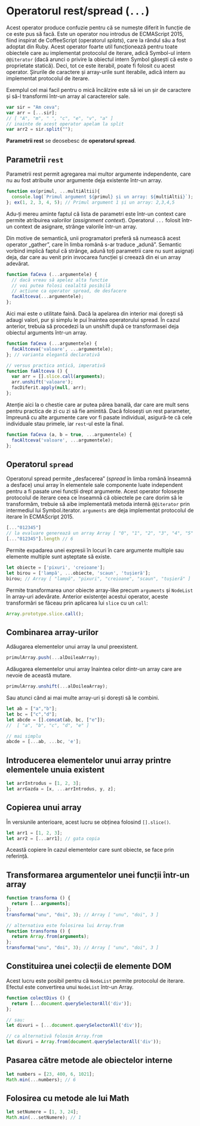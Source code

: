 # Operatorul rest/spread (`...`)

Acest operator produce confuzie pentru că se numește diferit în funcție de ce este pus să facă.
Este un operator nou introdus de ECMAScript 2015, fiind inspirat de CoffeeScript (operatorul *splats*), care la rândul său a fost adoptat din Ruby. Acest operator foarte util funcționează pentru toate obiectele care au implementat protocolul de iterare, adică Symbol-ul intern `@@iterator` (dacă arunci o privire la obiectul intern Symbol găsești că este o proprietate statică). Deci, tot ce este iterabil, poate fi folosit cu acest operator. Șirurile de caractere și array-urile sunt iterabile, adică intern au implementat protocolul de iterare.

Exemplul cel mai facil pentru o mică încălzire este să iei un șir de caractere și să-l transformi într-un array al caracterelor sale.

```javascript
var sir = "Am ceva";
var arr = [...sir];
// [ "A", "m", " ", "c", "e", "v", "a" ]
// inainte de acest operator apelam la split
var arr2 = sir.split("");
```

**Parametrii rest** se deosebesc de **operatorul spread**.

## Parametrii `rest`

Parametrii rest permit agregarea mai multor argumente independente, care nu au fost atribuite unor argumente deja existente într-un array.

```javascript
function ex(primul, ...multiAltii){
  console.log(`Primul argument ${primul} și un array: ${multiAltii}`);
}; ex(1, 2, 3, 4, 5); // Primul argument 1 și un array: 2,3,4,5
```

Adu-ți mereu aminte faptul că lista de parametri este într-un context care permite atribuirea valorilor (*assignment context*). Operatorul `...` folosit într-un context de asignare, strânge valorile într-un array.

Din motive de semantică, unii programatori preferă să numească acest operator „gather”, care în limba română s-ar traduce „adună”. Semantic vorbind implică faptul că strânge, adună toți parametrii care nu sunt asignați deja, dar care au venit prin invocarea funcției și creează din ei un array adevărat.

```javascript
function faCeva (...argumentele) {
  // dacă vreau să apelez alta functie
  // voi putea folosi cealaltă posibilă
  // acțiune ca operator spread, de desfacere
  facAltceva(...argumentele);
};
```

Aici mai este o utilitate faină. Dacă la apelarea din interior mai dorești să adaugi valori, pur și simplu le pui înaintea operatorului spread. În cazul anterior, trebuia să procedezi la un unshift după ce transformasei deja obiectul arguments într-un array.

```javascript
function faCeva (...argumentele) {
  facAltceva('valoare', ...argumentele);
}; // varianta elegantă declarativă

// versus practica antică, imperativă
function faAltceva () {
  var arr = [].slice.call(arguments);
  arr.unshift('valoare');
  facDiferit.apply(null, arr);
};
```

Atenție aici la o chestie care ar putea părea banală, dar care are mult sens pentru practica de zi cu zi să fie amintită.
Dacă folosești un rest parameter, împreună cu alte argumente care vor fi pasate individual, asigură-te că cele individuale stau primele, iar `rest`-ul este la final.

```javascript
function faCeva (a, b = true, ...argumentele) {
  facAltceva('valoare', ...argumentele);
};
```

## Operatorul `spread`

Operatorul spread permite „desfacerea” (*spread* în limba română înseamnă a desface) unui array în elementele sale componente luate independent pentru a fi pasate unei funcții drept argumente.
Acest operator folosește protocolul de iterare ceea ce înseamnă că obiectele pe care dorim să le transformăm, trebuie să aibe implementată metoda internă `@@iterator` prin intermediul lui Symbol.iterator. `arguments` are deja implementat protocolul de iterare în ECMAScript 2015.

```javascript
[..."012345"]
// la evaluare generează un array Array [ "0", "1", "2", "3", "4", "5" ]
[..."012345"].length // 6
```

Permite expadarea unei expresii în locuri în care argumente multiple sau elemente multiple sunt așteptate să existe.

```javascript
let obiecte = ['pixuri', 'creioane'];
let birou = ['lampă', ...obiecte, 'scaun', 'tușieră'];
birou; // Array [ "lampă", "pixuri", "creioane", "scaun", "tușieră" ]
```

Permite transformarea unor obiecte array-like precum `arguments` și `NodeList` în array-uri adevărate.
Anterior existenței acestui operator, aceste transformări se făceau prin aplicarea lui `slice` cu un `call`:

```javascript
Array.prototype.slice.call();
```

## Combinarea array-urilor

Adăugarea elementelor unui array la unul preexistent.

```javascript
primulArray.push(...alDoileaArray);
```

Adăugarea elementelor unui array înaintea celor dintr-un array care are nevoie de această mutare.

```javascript
primulArray.unshift(...alDoileaArray);
```

Sau atunci când ai mai multe array-uri și dorești să le combini.

```javascript
let ab = ["a","b"];
let bc = ["c","d"];
let abcde = [].concat(ab, bc, ["e"]);
//  [ "a", "b", "c", "d", "e" ]

// mai simplu
abcde = [...ab, ...bc, 'e'];
```

## Introducerea elementelor unui array printre elementele unuia existent

```javascript
let arrIntrodus = [1, 2, 3];
let arrGazda = [x, ...arrIntrodus, y, z];
```

## Copierea unui array

În versiunile anterioare, acest lucru se obținea folosind `[].slice()`.

```javascript
let arr1 = [1, 2, 3];
let arr2 = [...arr1]; // gata copia
```

Această copiere în cazul elementelor care sunt obiecte, se face prin referință.

## Transformarea argumentelor unei funcții într-un array

```javascript
function transforma () {
  return [...arguments];
};
transforma("unu", "doi", 3); // Array [ "unu", "doi", 3 ]

// alternativa este folosirea lui Array.from
function transforma () {
  return Array.from(arguments);
};
transforma("unu", "doi", 3); // Array [ "unu", "doi", 3 ]
```

## Constituirea unei colecții de elemente DOM

Acest lucru este posibil pentru că `NodeList` permite protocolul de iterare. Efectul este convertirea unui `NodeList` într-un Array.

```javascript
function colectDivs () {
  return [...document.querySelectorAll('div')];
};

// sau:
let divuri = [...document.querySelectorAll('div')];

// ca alternativă folosim Array.from
let divuri = Array.from(document.querySelectorAll('div'));
```

## Pasarea către metode ale obiectelor interne

```javascript
let numbers = [23, 400, 6, 1021];
Math.min(...numbers); // 6
```

## Folosirea cu metode ale lui Math

```javascript
let setNumere = [1, 3, 24];
Math.min(...setNumere); // 1
```
